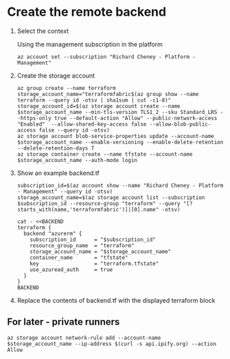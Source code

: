 # Create the remote backend

1. Select the context

    Using the management subscription in the platform

    ```shell
    az account set --subscription "Richard Cheney - Platform - Management"
    ```

1. Create the storage account

    ```shell
    az group create --name terraform
    storage_account_name="terraformfabric$(az group show --name terraform --query id -otsv | sha1sum | cut -c1-8)"
    storage_account_id=$(az storage account create --name $storage_account_name --min-tls-version TLS1_2 --sku Standard_LRS --https-only true --default-action "Allow" --public-network-access "Enabled"  --allow-shared-key-access false --allow-blob-public-access false --query id -otsv)
    az storage account blob-service-properties update --account-name $storage_account_name --enable-versioning --enable-delete-retention --delete-retention-days 7
    az storage container create --name tfstate --account-name $storage_account_name --auth-mode login
    ```

1. Show an example backend.tf

    ```shell
    subscription_id=$(az account show --name "Richard Cheney - Platform - Management" --query id -otsv)
    storage_account_name=$(az storage account list --subscription $subscription_id --resource-group "terraform" --query "[?starts_with(name,'terraformfabric')]|[0].name" -otsv)

    cat - <<BACKEND
    terraform {
      backend "azurerm" {
        subscription_id      = "$subscription_id"
        resource_group_name  = "terraform"
        storage_account_name = "$storage_account_name"
        container_name       = "tfstate"
        key                  = "terraform.tfstate"
        use_azuread_auth     = true
      }
    }
    BACKEND
    ```

1. Replace the contents of backend.tf with the displayed terraform block

## For later - private runners

```shell
az storage account network-rule add --account-name $storage_account_name --ip-address $(curl -s api.ipify.org) --action Allow
```
